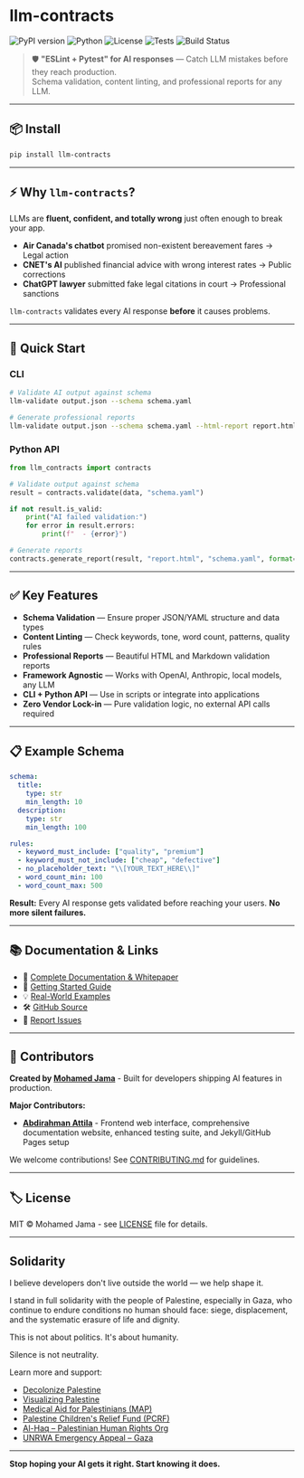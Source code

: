 # llm-contracts

![PyPI version](https://img.shields.io/pypi/v/llm-contracts)
![Python](https://img.shields.io/badge/python-3.8+-blue)
![License](https://img.shields.io/github/license/Maxamed/llm-contract)
![Tests](https://img.shields.io/badge/tests-84%25%20coverage-brightgreen)
![Build Status](https://img.shields.io/badge/build-passing-brightgreen)

> 🛡️ **"ESLint + Pytest" for AI responses** — Catch LLM mistakes before they reach production.  
> Schema validation, content linting, and professional reports for any LLM.

---

## 📦 Install

```bash
pip install llm-contracts
```

---

## ⚡ Why `llm-contracts`?

LLMs are **fluent, confident, and totally wrong** just often enough to break your app.

- **Air Canada's chatbot** promised non-existent bereavement fares → Legal action
- **CNET's AI** published financial advice with wrong interest rates → Public corrections  
- **ChatGPT lawyer** submitted fake legal citations in court → Professional sanctions

`llm-contracts` validates every AI response **before** it causes problems.

---

## 🚀 Quick Start

### CLI
```bash
# Validate AI output against schema
llm-validate output.json --schema schema.yaml

# Generate professional reports
llm-validate output.json --schema schema.yaml --html-report report.html
```

### Python API
```python
from llm_contracts import contracts

# Validate output against schema
result = contracts.validate(data, "schema.yaml")

if not result.is_valid:
    print("AI failed validation:")
    for error in result.errors:
        print(f"  - {error}")

# Generate reports
contracts.generate_report(result, "report.html", "schema.yaml", format="html")
```

---

## ✅ Key Features

* **Schema Validation** — Ensure proper JSON/YAML structure and data types
* **Content Linting** — Check keywords, tone, word count, patterns, quality rules  
* **Professional Reports** — Beautiful HTML and Markdown validation reports
* **Framework Agnostic** — Works with OpenAI, Anthropic, local models, any LLM
* **CLI + Python API** — Use in scripts or integrate into applications
* **Zero Vendor Lock-in** — Pure validation logic, no external API calls required

---

## 📋 Example Schema

```yaml
schema:
  title:
    type: str
    min_length: 10
  description:
    type: str
    min_length: 100

rules:
  - keyword_must_include: ["quality", "premium"]
  - keyword_must_not_include: ["cheap", "defective"]
  - no_placeholder_text: "\\[YOUR_TEXT_HERE\\]"
  - word_count_min: 100
  - word_count_max: 500
```

**Result:** Every AI response gets validated before reaching your users. **No more silent failures.**

---

## 📚 Documentation & Links

* 📖 [Complete Documentation & Whitepaper](https://maxamed.github.io/llm-contract/)
* 🚀 [Getting Started Guide](https://maxamed.github.io/llm-contract/getting-started)
* 💡 [Real-World Examples](https://maxamed.github.io/llm-contract/examples)
* 🛠 [GitHub Source](https://github.com/Maxamed/llm-contract)
* 🐛 [Report Issues](https://github.com/Maxamed/llm-contract/issues)

---

## 🤝 Contributors

**Created by [Mohamed Jama](https://www.linkedin.com/in/mohamedjama/)** - Built for developers shipping AI features in production.

**Major Contributors:**
- **[Abdirahman Attila](https://github.com/Attili-sys)** - Frontend web interface, comprehensive documentation website, enhanced testing suite, and Jekyll/GitHub Pages setup

We welcome contributions! See [CONTRIBUTING.md](https://github.com/Maxamed/llm-contract/blob/main/CONTRIBUTING.md) for guidelines.

---

## 🏷 License

MIT © Mohamed Jama - see [LICENSE](https://github.com/Maxamed/llm-contract/blob/main/LICENSE) file for details.

---

## Solidarity

I believe developers don't live outside the world — we help shape it.

I stand in full solidarity with the people of Palestine, especially in Gaza, who continue to endure conditions no human should face: siege, displacement, and the systematic erasure of life and dignity.

This is not about politics. It's about humanity.

Silence is not neutrality.

Learn more and support:

- [Decolonize Palestine](https://decolonizepalestine.com/)
- [Visualizing Palestine](https://visualizingpalestine.org/)
- [Medical Aid for Palestinians (MAP)](https://www.map.org.uk/)
- [Palestine Children's Relief Fund (PCRF)](https://www.pcrf.net/)
- [Al-Haq – Palestinian Human Rights Org](https://www.alhaq.org/)
- [UNRWA Emergency Appeal – Gaza](https://donate.unrwa.org/-landing-page/en_EN)

---

**Stop hoping your AI gets it right. Start knowing it does.** 
